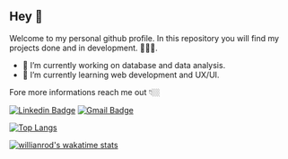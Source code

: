 ## Hey 👋

Welcome to my personal github profile. In this repository you will find my projects done and in development.
👩🏻‍💻.


- 🔭 I’m currently working on database and data analysis.
- 🌱 I’m currently learning web development and UX/UI.

Fore more informations reach me out 👇🏼

 [![Linkedin Badge](https://img.shields.io/badge/Mariana%20Sampaio-990033?style=flat-square&logo=Linkedin&logoColor=white&link=https://www.linkedin.com/in/mariana-borges-de-sampaio-895ab810b/)](https://www.linkedin.com/in/mariana-borges-de-sampaio-895ab810b/)  [![Gmail Badge](https://img.shields.io/badge/-marisampa26@gmail.com-990033?style=flat-square&logo=Gmail&logoColor=white&link=mailto:marisampa26@gmail.com)](mailto:marisampa26@gmail.com)

[![Top Langs](https://github-readme-stats.vercel.app/api/top-langs/?username=sampaiomariana&layout=compact)](https://github.com/sampaiomariana/github-readme-stats)

[![willianrod's wakatime stats](https://github-readme-stats.vercel.app/api/wakatime?username=sampaiomariana)](https://github.com/sampaiomariana/github-readme-stats)
